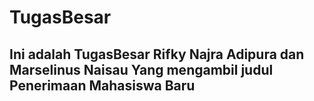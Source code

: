 # TugasBesar
## Ini adalah TugasBesar Rifky Najra Adipura dan Marselinus Naisau Yang mengambil judul Penerimaan Mahasiswa Baru
